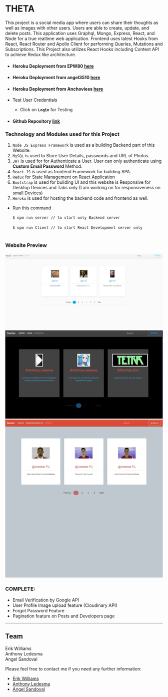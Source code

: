 # THETA

This project is a social media app where users can share their thoughts as well as images with other users. Users are able to create, update, and delete posts. This application uses Graphql, Mongo, Express, React, and Node for a true realtime web application. Frontend uses latest Hooks from React, React Router and Apollo Client for performing Queries, Mutations and Subscriptions. This Project also utilizes React Hooks including Context API to achieve Redux like architecture.

- #### Heroku Deployment from EPW80 [here](https://gql-client-epw.herokuapp.com/profile)
- #### Heroku Deployment from angel3510 [here](https://gql-client-angel.herokuapp.com/)
- #### Heroku Deployment from Anchoviess [here](https://gql-client-kalo.herokuapp.com/)

- Test User Credentials
    - Click on **`Login`** for Testing

- #### Github Repository [link](https://github.com/EPW80/THETA)

### Technology and Modules used for this Project

1. `Node JS Express Framework` is used as a building Backend part of this Website.
2. `MySQL` is used to Store User Details, passwords and URL of Photos.
3. `JWT` is used for for Authenticate a User. User can only authenticate using **Custom Email Password** Method.
4. `React JS` is used as frontend Framework for building SPA.
5. `Redux` for State Management on React Application
6. `Bootstrap` is used for building UI and this website is Responsive for Desktop Devices and Tabs only (I am working on for responsiveness on small Devices)
7. `Heroku` is used for hosting the backend code and frontend as well.

 - Run this command

     ```
     $ npm run server // to start only Backend server

     $ npm run Client // to start React Development server only

     
### Website Preview

![screenshot](./client/public/erikshot.png)
![screenshot](./client/public/anthonyshot.png)
![screenshot](./client/public/angelshot.jpg)


### COMPLETE:

- Email Verification by Google API
- User Profile Image upload feature (Cloudinary API)
- Forgot Password Feature
- Pagination feature on Posts and Developers page

---

## Team

Erik Williams
<br>
Anthony Ledesma
<br>
Angel Sandoval

Please feel free to contact me if you need any further information:

- [Erik Williams](https://github.com/EPW80)
    <br>
- [Anthony Ledesma](https://github.com/Anchoviess)
    <br>
- [Angel Sandoval](https://github.com/angel3510)
